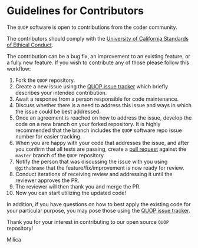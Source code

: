 # Guidelines for Contributors

The `QUOP` software is open to contributions from the coder community. 

The contributors should comply with the 
[University of California Standards of Ethical Conduct](https://policy.ucop.edu/doc/1100172/EthicalValuesandConduct).

The contribution can be a bug fix, an improvement to an existing feature, or a fully new feature. If you wish to contribute any of those please follow this workflow:

1. Fork the `QUOP` repository.
1. Create a new issue using the [QUOP issue tracker](https://github.com/LBNL-ETA/QUOP/issues) which briefly describes your intended contribution.
1. Await a response from a person responsible for code maintenance.
1. Discuss whether there is a need to address this issue and ways in which the issue could be best addressed.
1. Once an agreement is reached on how to address the issue, develop the code on a new branch on your forked repository. It is highly recommended that the branch includes the `QUOP` software repo issue number for easier tracking.
1. When you are happy with your code that addresses the issue, and after you confirm that all tests are passing, create a [pull request](https://github.com/LBNL-ETA/QUOP/compare) against the `master` branch of the `QUOP` repository.
1. Notify the person that was discussing the issue with you using `@githubname` that the feature/fix/improvement is now ready for review.
1. Conduct iterations of receiving review and addressing it until the reviewer approves the PR.
1. The reviewer will then thank you and merge the PR.
1. Now you can start utilizing the updated code!

In addition, if you have questions on how to best apply the existing code for your particular purpose, you may pose those using the [QUOP issue tracker](https://github.com/LBNL-ETA/QUOP/issues).

Thank you for your interest in contributing to our open source `QUOP` repository!

Milica
